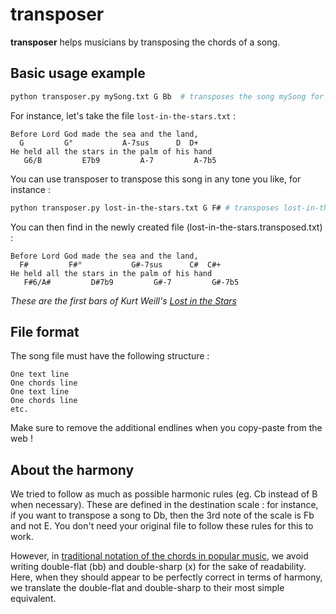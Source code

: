 # transposer

**transposer** helps musicians by transposing the chords of a song.  

## Basic usage example

```bash
python transposer.py mySong.txt G Bb  # transposes the song mySong for G to B-flat
```
For instance, let's take the file `lost-in-the-stars.txt` :

```
Before Lord God made the sea and the land,
  G         G°           A-7sus      D  D+
He held all the stars in the palm of his hand
   G6/B         E7b9         A-7         A-7b5
```

You can use transposer to transpose this song in any tone you like, for instance :

```bash
python transposer.py lost-in-the-stars.txt G F# # transposes lost-in-the-stars from G to F sharp
```

You can then find in the newly created file (lost-in-the-stars.transposed.txt) :

```
Before Lord God made the sea and the land,
  F#         F#°           G#-7sus      C#  C#+
He held all the stars in the palm of his hand
   F#6/A#         D#7b9         G#-7         G#-7b5
```
*These are the first bars of Kurt Weill's [Lost in the Stars](https://www.youtube.com/watch?v=6xJ1u920c2o)*

## File format

The song file must have the following structure :  

```
One text line
One chords line
One text line
One chords line
etc.
```

Make sure to remove the additional endlines when you copy-paste from the web !

## About the harmony

We tried to follow as much as possible harmonic rules (eg. Cb instead of B when necessary). These are defined in the destination scale : for instance, if you want to transpose a song to Db, then the 3rd note of the scale is Fb and not E. You don't need your original file to follow these rules for this to work.  

However, in [traditional notation of the chords in popular music](https://en.wikipedia.org/wiki/Chord_names_and_symbols_(popular_music)), we avoid writing double-flat (bb) and double-sharp (x) for the sake of readability. Here, when they should appear to be perfectly correct in terms of harmony, we translate the double-flat and double-sharp to their most simple equivalent.
